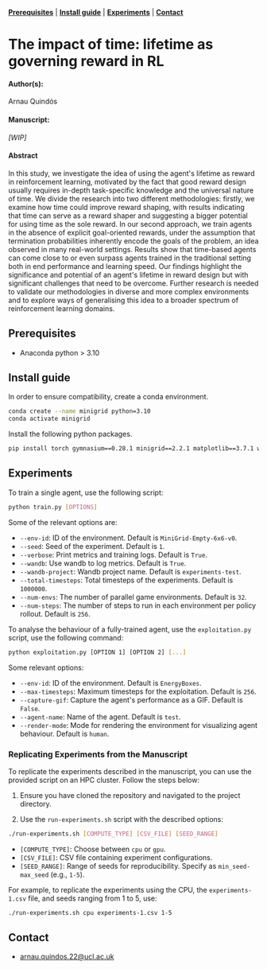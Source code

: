 [**Prerequisites**](#prerequisites)
| [**Install guide**](#install-guide)
| [**Experiments**](#experiments)
| [**Contact**](#contact) 

# The impact of time: lifetime as governing reward in RL
#### Author(s):
Arnau Quindós
#### Manuscript:
_[WIP]_
#### Abstract 
In this study, we investigate the idea of using the agent's lifetime as reward in reinforcement learning, motivated by the fact that good reward design usually requires in-depth task-specific knowledge and the universal nature of time. We divide the research into two different methodologies: firstly, we examine how time could improve reward shaping, with results indicating that time can serve as a reward shaper and suggesting a bigger potential for using time as the sole reward. In our second approach, we train agents in the absence of explicit goal-oriented rewards, under the assumption that termination probabilities inherently encode the goals of the problem, an idea observed in many real-world settings. Results show that time-based agents can come close to or even surpass agents trained in the traditional setting both in end performance and learning speed. Our findings highlight the significance and potential of an agent's lifetime in reward design but with significant challenges that need to be overcome. Further research is needed to validate our methodologies in diverse and more complex environments and to explore ways of generalising this idea to a broader spectrum of reinforcement learning domains.

## Prerequisites
* Anaconda python > 3.10

## Install guide

In order to ensure compatibility, create a conda environment.
```sh
conda create --name minigrid python=3.10
conda activate minigrid
```

Install the following python packages.
```sh
pip install torch gymnasium==0.28.1 minigrid==2.2.1 matplotlib==3.7.1 wandb==0.15.4 imageio==2.31.1
```
## Experiments

To train a single agent, use the following script:

```sh
python train.py [OPTIONS]
```

Some of the relevant options are:

- `--env-id`: ID of the environment. Default is `MiniGrid-Empty-6x6-v0`.
- `--seed`: Seed of the experiment. Default is `1`.
- `--verbose`: Print metrics and training logs. Default is `True`.
- `--wandb`: Use wandb to log metrics. Default is `True`.
- `--wandb-project`: Wandb project name. Default is `experiments-test`.
- `--total-timesteps`: Total timesteps of the experiments. Default is `1000000`.
- `--num-envs`: The number of parallel game environments. Default is `32`.
- `--num-steps`: The number of steps to run in each environment per policy rollout. Default is `256`.

To analyse the behaviour of a fully-trained agent, use the `exploitation.py` script, use the following command:

```bash
python exploitation.py [OPTION 1] [OPTION 2] [...]
```

Some relevant options:

- `--env-id`: ID of the environment. Default is `EnergyBoxes`.
- `--max-timesteps`: Maximum timesteps for the exploitation. Default is `256`.
- `--capture-gif`: Capture the agent's performance as a GIF. Default is `False`.
- `--agent-name`: Name of the agent. Default is `test`.
- `--render-mode`: Mode for rendering the environment for visualizing agent behaviour. Default is `human`.


### Replicating Experiments from the Manuscript

To replicate the experiments described in the manuscript, you can use the provided script on an HPC cluster. Follow the steps below:

1. Ensure you have cloned the repository and navigated to the project directory.

2. Use the `run-experiments.sh` script with the described options:

```bash
./run-experiments.sh [COMPUTE_TYPE] [CSV_FILE] [SEED_RANGE]
```

- `[COMPUTE_TYPE]`: Choose between `cpu` or `gpu`.
- `[CSV_FILE]`: CSV file containing experiment configurations.
- `[SEED_RANGE]`: Range of seeds for reproducibility. Specify as `min_seed-max_seed` (e.g., `1-5`).

For example, to replicate the experiments using the CPU, the `experiments-1.csv` file, and seeds ranging from 1 to 5, use:

```bash
./run-experiments.sh cpu experiments-1.csv 1-5
```


## Contact
* arnau.quindos.22@ucl.ac.uk
